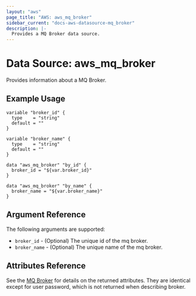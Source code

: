 ```yaml
---
layout: "aws"
page_title: "AWS: aws_mq_broker"
sidebar_current: "docs-aws-datasource-mq_broker"
description: |-
  Provides a MQ Broker data source.
---
```


# Data Source: aws_mq_broker

Provides information about a MQ Broker.

## Example Usage

```hcl
variable "broker_id" {
  type    = "string"
  default = ""
}

variable "broker_name" {
  type    = "string"
  default = ""
}

data "aws_mq_broker" "by_id" {
  broker_id = "${var.broker_id}"
}

data "aws_mq_broker" "by_name" {
  broker_name = "${var.broker_name}"
}
```

## Argument Reference

The following arguments are supported:

* `broker_id` - (Optional) The unique id of the mq broker.
* `broker_name` - (Optional) The unique name of the mq broker.

## Attributes Reference

See the [MQ Broker](/docs/providers/aws/r/mq_broker.html) for details on the returned attributes.
They are identical except for user password, which is not returned when describing broker.
